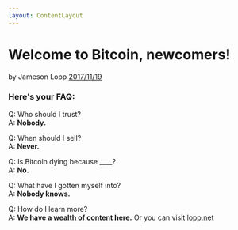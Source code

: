 ```yaml
---
layout: ContentLayout
---
```

# Welcome to Bitcoin, newcomers!

by Jameson Lopp [2017/11/19](https://twitter.com/lopp/status/932350908461133825)

<LanguageDropdown/>

### Here's your FAQ:

Q: Who should I trust?  
A: **Nobody.**

Q: When should I sell?  
A: **Never.**

Q: Is Bitcoin dying because ____?  
A: **No.**

Q: What have I gotten myself into?  
A: **Nobody knows.**


Q: How do I learn more?  
A: **We have a [wealth of content here](/en/translations).** Or you can visit [lopp.net](https://www.lopp.net/bitcoin-information.html)
